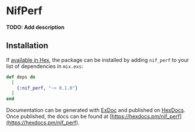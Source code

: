 # NifPerf

**TODO: Add description**

## Installation

If [available in Hex](https://hex.pm/docs/publish), the package can be installed
by adding `nif_perf` to your list of dependencies in `mix.exs`:

```elixir
def deps do
  [
    {:nif_perf, "~> 0.1.0"}
  ]
end
```

Documentation can be generated with [ExDoc](https://github.com/elixir-lang/ex_doc)
and published on [HexDocs](https://hexdocs.pm). Once published, the docs can
be found at [https://hexdocs.pm/nif_perf](https://hexdocs.pm/nif_perf).

